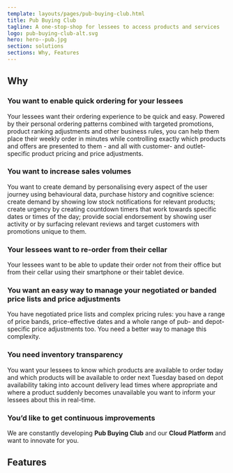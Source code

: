 ```yaml
---
template: layouts/pages/pub-buying-club.html
title: Pub Buying Club
tagline: A one-stop-shop for lessees to access products and services
logo: pub-buying-club-alt.svg
hero: hero--pub.jpg
section: solutions
sections: Why, Features
---
```


## Why

### You want to enable quick ordering for your lessees

Your lessees want their ordering experience to be quick and easy. Powered by their personal ordering patterns combined with targeted promotions, product ranking adjustments and other business rules, you can help them place their weekly order in minutes while controlling exactly which products and offers are presented to them - and all  with customer- and outlet-specific product pricing and price adjustments.

### You want to increase sales volumes

You want to create demand by personalising every aspect of the user journey using behavioural data, purchase history and cognitive science: create demand by showing low stock notifications for relevant products; create urgency by creating countdown timers that work towards specific dates or times of the day; provide social endorsement by showing user activity or by surfacing relevant reviews and target customers with promotions unique to them.

### Your lessees want to re-order from their cellar

Your lessees want to be able to update their order not from their office but from their cellar using their smartphone or their tablet device.

### You want an easy way to manage your negotiated or banded price lists and price adjustments

You have negotiated price lists and complex pricing rules: you have a range of price bands, price-effective dates and a whole range of pub- and depot-specific price adjustments too. You need a better way to manage this complexity.

### You need inventory transparency

You want your lessees to know which products are available to order today and which products will be available to order next Tuesday based on depot availability taking into account delivery lead times where appropriate and where a product suddenly becomes unavailable you want to inform your lessees about this in real-time.

### You’d like to get continuous improvements

We are constantly developing **Pub Buying Club** and our **Cloud Platform** and want to innovate for you.

## Features
